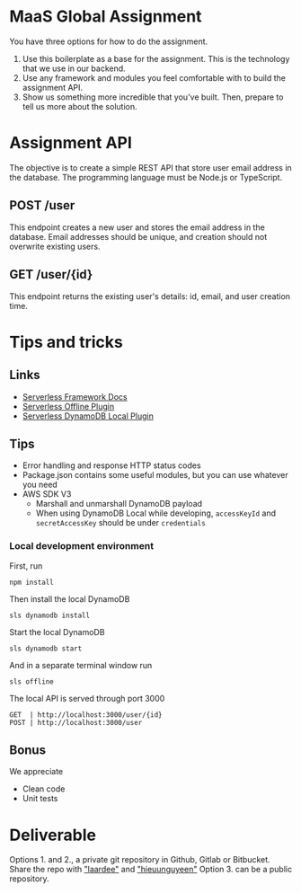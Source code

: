 # MaaS Global Assignment

You have three options for how to do the assignment.

1. Use this boilerplate as a base for the assignment. This is the technology that we use in our backend.
2. Use any framework and modules you feel comfortable with to build the assignment API.
3. Show us something more incredible that you've built. Then, prepare to tell us more about the solution.

# Assignment API

The objective is to create a simple REST API that store user email address in the database. The programming language must be Node.js or TypeScript.

## POST /user

This endpoint creates a new user and stores the email address in the database. Email addresses should be unique, and creation should not overwrite existing users.

## GET /user/{id}

This endpoint returns the existing user's details: id, email, and user creation time.

# Tips and tricks

## Links

- [Serverless Framework Docs](https://www.serverless.com/framework/docs/providers/aws)
- [Serverless Offline Plugin](https://www.serverless.com/plugins/serverless-offline)
- [Serverless DynamoDB Local Plugin](https://www.serverless.com/plugins/serverless-dynamodb-local)

## Tips

- Error handling and response HTTP status codes
- Package.json contains some useful modules, but you can use whatever you need
- AWS SDK V3
  - Marshall and unmarshall DynamoDB payload
  - When using DynamoDB Local while developing, `accessKeyId` and `secretAccessKey` should be under `credentials`

### Local development environment

First, run

```shell
npm install
```

Then install the local DynamoDB

```shell
sls dynamodb install
```

Start the local DynamoDB

```shell
sls dynamodb start
```

And in a separate terminal window run

```shell
sls offline
```

The local API is served through port 3000
```
GET  | http://localhost:3000/user/{id}
POST | http://localhost:3000/user
```

## Bonus

We appreciate

- Clean code
- Unit tests

# Deliverable

Options 1. and 2., a private git repository in Github, Gitlab or Bitbucket. Share the repo with ["laardee"](https://github.com/laardee/) and ["hieuunguyeen"](https://github.com/hieuunguyeen/) Option 3. can be a public repository.
